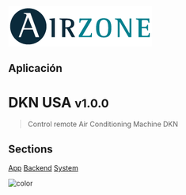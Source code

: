 ![logo](../config/logo.png)

## Aplicación
# DKN USA <small>v1.0.0</small>


> Control remote Air Conditioning Machine DKN

## Sections

[App](/en/app/home)
[Backend](/en/backend/home)
[System](/en/system/home)

<!-- background color -->
![color](#fafafa)
